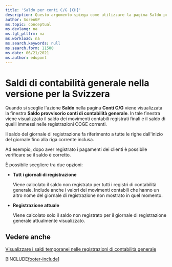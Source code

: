 ```yaml
---
title: 'Saldo per conti C/G [CH]'
description: Questo argomento spiega come utilizzare la pagina Saldo provvisorio conti di contabilità generale per visualizzare i movimenti contabili registrati.
author: SorenGP
ms.topic: conceptual
ms.devlang: na
ms.tgt_pltfrm: na
ms.workload: na
ms.search.keywords: null
ms.search.form: 11500
ms.date: 06/21/2021
ms.author: edupont
---
```

# <a name="general-ledger-balance-in-the-swiss-version"></a><a name="general-ledger-balance-in-the-swiss-version"></a>Saldi di contabilità generale nella versione per la Svizzera

Quando si sceglie l'azione **Saldo** nella pagina **Conti C/G** viene visualizzata la finestra **Saldo provvisorio conti di contabilità generale**. In tale finestra viene visualizzato il saldo dei movimenti contabili registrati finali e il saldo di quelli immessi nelle registrazioni COGE correnti.  

Il saldo del giornale di registrazione fa riferimento a tutte le righe dall'inizio del giornale fino alla riga corrente inclusa.

Ad esempio, dopo aver registrato i pagamenti dei clienti è possibile verificare se il saldo è corretto.

È possibile scegliere tra due opzioni:

* **Tutt i giornali di registrazione**

    Viene calcolato il saldo non registrato per tutti i registri di contabilità generale. Include anche i valori dei movimenti contabili che hanno un altro nome del giornale di registrazione non mostrato in quel momento.

* **Registrazione attuale**

    Viene calcolato solo il saldo non registrato per il giornale di registrazione generale attualmente visualizzato.

## <a name="see-also"></a><a name="see-also"></a>Vedere anche

[Visualizzare i saldi temporanei nelle registrazioni di contabilità generale](how-to-view-temporary-balances-in-general-ledger-journals.md)  


[!INCLUDE[footer-include](../../includes/footer-banner.md)]
